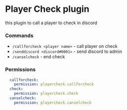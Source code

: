 # Player Check plugin

this plugin to call a player to check in discord

### Commands
 
* `/callforcheck <player name>` - call player on check
* `/senddiscord <discord#0001>` - send discord to admin
* `/canselcheck` - end check


### Permissions

```YAML
  callforcheck:
    permission: playercheck.callforcheck
  check:
    permission: playercheck.check
  canselcheck:
    permission: playercheck.canselcheck
```


